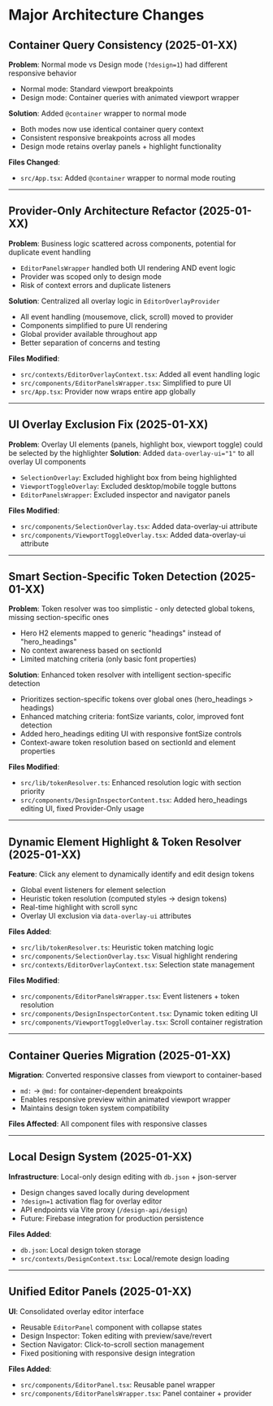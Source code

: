 # Major Architecture Changes

## Container Query Consistency (2025-01-XX)
**Problem**: Normal mode vs Design mode (`?design=1`) had different responsive behavior
- Normal mode: Standard viewport breakpoints
- Design mode: Container queries with animated viewport wrapper

**Solution**: Added `@container` wrapper to normal mode
- Both modes now use identical container query context
- Consistent responsive breakpoints across all modes
- Design mode retains overlay panels + highlight functionality

**Files Changed**:
- `src/App.tsx`: Added `@container` wrapper to normal mode routing

---

## Provider-Only Architecture Refactor (2025-01-XX)
**Problem**: Business logic scattered across components, potential for duplicate event handling
- `EditorPanelsWrapper` handled both UI rendering AND event logic
- Provider was scoped only to design mode
- Risk of context errors and duplicate listeners

**Solution**: Centralized all overlay logic in `EditorOverlayProvider`
- All event handling (mousemove, click, scroll) moved to provider
- Components simplified to pure UI rendering
- Global provider available throughout app
- Better separation of concerns and testing

**Files Modified**:
- `src/contexts/EditorOverlayContext.tsx`: Added all event handling logic
- `src/components/EditorPanelsWrapper.tsx`: Simplified to pure UI
- `src/App.tsx`: Provider now wraps entire app globally

---

## UI Overlay Exclusion Fix (2025-01-XX)
**Problem**: Overlay UI elements (panels, highlight box, viewport toggle) could be selected by the highlighter
**Solution**: Added `data-overlay-ui="1"` to all overlay UI components
- `SelectionOverlay`: Excluded highlight box from being highlighted
- `ViewportToggleOverlay`: Excluded desktop/mobile toggle buttons
- `EditorPanelsWrapper`: Excluded inspector and navigator panels

**Files Modified**:
- `src/components/SelectionOverlay.tsx`: Added data-overlay-ui attribute
- `src/components/ViewportToggleOverlay.tsx`: Added data-overlay-ui attribute

---

## Smart Section-Specific Token Detection (2025-01-XX)
**Problem**: Token resolver was too simplistic - only detected global tokens, missing section-specific ones
- Hero H2 elements mapped to generic "headings" instead of "hero_headings"
- No context awareness based on sectionId
- Limited matching criteria (only basic font properties)

**Solution**: Enhanced token resolver with intelligent section-specific detection
- Prioritizes section-specific tokens over global ones (hero_headings > headings)
- Enhanced matching criteria: fontSize variants, color, improved font detection
- Added hero_headings editing UI with responsive fontSize controls
- Context-aware token resolution based on sectionId and element properties

**Files Modified**:
- `src/lib/tokenResolver.ts`: Enhanced resolution logic with section priority
- `src/components/DesignInspectorContent.tsx`: Added hero_headings editing UI, fixed Provider-Only usage

---

## Dynamic Element Highlight & Token Resolver (2025-01-XX)
**Feature**: Click any element to dynamically identify and edit design tokens
- Global event listeners for element selection
- Heuristic token resolution (computed styles → design tokens)
- Real-time highlight with scroll sync
- Overlay UI exclusion via `data-overlay-ui` attributes

**Files Added**:
- `src/lib/tokenResolver.ts`: Heuristic token matching logic
- `src/components/SelectionOverlay.tsx`: Visual highlight rendering
- `src/contexts/EditorOverlayContext.tsx`: Selection state management

**Files Modified**:
- `src/components/EditorPanelsWrapper.tsx`: Event listeners + token resolution
- `src/components/DesignInspectorContent.tsx`: Dynamic token editing UI
- `src/components/ViewportToggleOverlay.tsx`: Scroll container registration

---

## Container Queries Migration (2025-01-XX)
**Migration**: Converted responsive classes from viewport to container-based
- `md:` → `@md:` for container-dependent breakpoints
- Enables responsive preview within animated viewport wrapper
- Maintains design token system compatibility

**Files Affected**: All component files with responsive classes

---

## Local Design System (2025-01-XX)
**Infrastructure**: Local-only design editing with `db.json` + json-server
- Design changes saved locally during development
- `?design=1` activation flag for overlay editor
- API endpoints via Vite proxy (`/design-api/design`)
- Future: Firebase integration for production persistence

**Files Added**:
- `db.json`: Local design token storage
- `src/contexts/DesignContext.tsx`: Local/remote design loading

---

## Unified Editor Panels (2025-01-XX)
**UI**: Consolidated overlay editor interface
- Reusable `EditorPanel` component with collapse states
- Design Inspector: Token editing with preview/save/revert
- Section Navigator: Click-to-scroll section management
- Fixed positioning with responsive design integration

**Files Added**:
- `src/components/EditorPanel.tsx`: Reusable panel wrapper
- `src/components/EditorPanelsWrapper.tsx`: Panel container + provider
